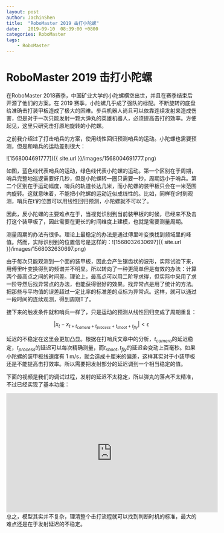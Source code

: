 ```yaml
---
layout: post
author: JachinShen
title:  "RoboMaster 2019 击打小陀螺"
date:   2019-09-10  08:39:00 +0800
categories: RoboMaster
tags: 
    - RoboMaster
---
```

# RoboMaster 2019 击打小陀螺

在RoboMaster 2018赛季，中国矿业大学的小陀螺横空出世，并且在赛季结束后开源了他们的方案。在 2019 赛季，小陀螺几乎成了强队的标配。不断旋转的底盘给准确击打装甲板造成了极大的困难。步兵机器人尚且可以依靠连续发射来造成伤害，但是对于一次只能发射一颗大弹丸的英雄机器人，必须提高击打的效率。方便起见，这里只研究击打原地旋转的小陀螺。

之前我介绍过了打击哨兵的方案，使用线性回归预测哨兵的运动。小陀螺也需要预测，但是和哨兵的运动差别很大：

![1568004691777]({{ site.url }}/images/1568004691777.png)

如图，蓝色线代表哨兵的运动，绿色线代表小陀螺的运动。第一个区别在于周期，哨兵完整地巡逻需要好几秒，但是小陀螺转一圈只需要一秒，周期远小于哨兵。第二个区别在于运动幅度，哨兵的轨道长达几米，而小陀螺的装甲板只会在一米范围内旋转。这就意味着，不能把小陀螺的运动近似成线性的。比如，同样在t时刻观测，哨兵在t‘的位置可以用线性回归预测，小陀螺就不可以了。

因此，反小陀螺的主要难点在于，当视觉识别到当前装甲板的时候，已经来不及击打这个装甲板了，因此需要在更长的时间维度上建模，也就是需要测量周期。

测量周期的办法有很多。理论上最稳定的办法是通过傅里叶变换找到频域里的峰值。然而，实际识别到的位置信号是这样的：![1568032630697]{{ site.url }}/images/1568032630697.png)

由于每次只能观测到一个面的装甲板，因此会产生锯齿状的波形，实际试验下来，用傅里叶变换得到的频谱并不明显。所以转向了一种更简单但是有效的办法：计算两个最高点之间的时间差。理论上，最高点可以用二阶导求得，但实际中采用了求一阶导然后找异常点的办法，也能获得很好的效果。找异常点是用了统计的方法。把那些与平均值的误差超过一定比率的标准差的点标为异常点。这样，就可以通过一段时间的连续观测，得到周期T了。

接下来的触发条件就和哨兵一样了，只是运动的预测从线性回归变成了周期重复：

$$ | x_t - x_{t + t_{camera} + t_{process} + t_{shoot} + t_{fly}}| < \epsilon$$

延迟的不稳定在这里会更加凸显。根据在打哨兵文章中的分析，$t_{camera}$的延迟稳定，$t_{process}$的延迟可以每次精确测量，而$t_{shoot}, t_{fly}$的延迟会变动上百毫秒。如果小陀螺的装甲板线速度有 1 m/s，就会造成十厘米的偏差，这样其实对于小装甲板还是不能提高击打效率。所以需要把发射部分的延迟调到一个相当稳定的值。

下面的视频是我们的调试过程，发射的延迟不太稳定，所以弹丸的落点不太精准，不过已经实现了基本功能：

<iframe width="560" height="315" src="https://www.youtube.com/embed/NKwQoz0VLFk" frameborder="0" allow="accelerometer; autoplay; encrypted-media; gyroscope; picture-in-picture" allowfullscreen></iframe>
总之，模型其实并不复杂，理清整个击打流程就可以找到判断时机的标准，最大的难点还是在于发射延迟的不稳定。

